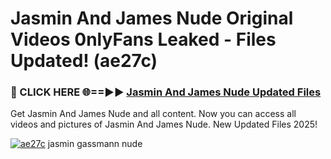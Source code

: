 # Jasmin And James Nude Original Videos 0nlyFans Leaked - Files Updated! (ae27c)

<h3>🔴 CLICK HERE 🌐==►► <a href="https://tinyurl.com/52m3yx9h" rel="nofollow">Jasmin And James Nude Updated Files</a></h3>

Get Jasmin And James Nude and all content. Now you can access all videos and pictures of Jasmin And James Nude. New Updated Files 2025!

[![ae27c](https://i.imgur.com/TnHtlc8.gif)](https://tinyurl.com/52m3yx9h)
jasmin gassmann nude